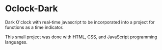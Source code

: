 # Oclock-Dark
Dark O'clock with real-time javascript to be incorporated into a project for functions as a time indicator.

This small project was done with HTML, CSS, and JavaScript programming languages.
